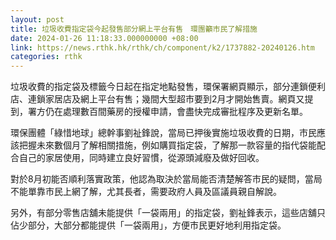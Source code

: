 ```yaml
---
layout: post
title: 垃圾收費指定袋今起發售部分網上平台有售　環團籲市民了解措施
date: 2024-01-26 11:18:33.000000000 +08:00
link: https://news.rthk.hk/rthk/ch/component/k2/1737882-20240126.htm
categories: rthk
---
```


垃圾收費的指定袋及標籤今日起在指定地點發售，環保署網頁顯示，部分連鎖便利店、連鎖家居店及網上平台有售；幾間大型超市要到2月才開始售賣。網頁又提到，署方仍在處理數百間藥房的授權申請，會盡快完成審批程序及更新名單。

環保團體「綠惜地球」總幹事劉祉鋒說，當局已押後實施垃圾收費的日期，市民應該把握未來數個月了解相關措施，例如購買指定袋，了解那一款容量的指代袋能配合自己的家居使用，同時建立良好習慣，從源頭減廢及做好回收。

對於8月初能否順利落實政策，他認為取決於當局能否清楚解答市民的疑問，當局不能單靠市民上網了解，尤其長者，需要政府人員及區議員親自解說。

另外，有部分零售店舖未能提供「一袋兩用」的指定袋，劉祉鋒表示，這些店舖只佔少部分，大部分都能提供「一袋兩用」，方便市民更好地利用指定袋。
